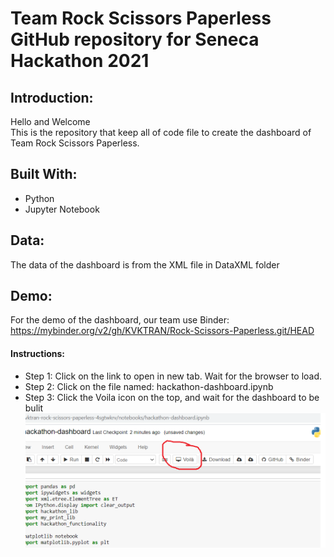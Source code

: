 # Team Rock Scissors Paperless GitHub repository for Seneca Hackathon 2021

## Introduction:
Hello and Welcome  
This is the repository that keep all of code file to create the dashboard of Team Rock Scissors Paperless.  

## Built With:
* Python
* Jupyter Notebook

## Data:
The data of the dashboard is from the XML file in DataXML folder

## Demo:
For the demo of the dashboard, our team use Binder:
https://mybinder.org/v2/gh/KVKTRAN/Rock-Scissors-Paperless.git/HEAD  
#### Instructions:
* Step 1: Click on the link to open in new tab. Wait for the browser to load.
* Step 2: Click on the file named: hackathon-dashboard.ipynb
* Step 3: Click the Voila icon on the top, and wait for the dashboard to be bulit
![picture alt](https://github.com/KVKTRAN/Rock-Scissors-Paperless/blob/main/image/instruction.png "Title is optional")
